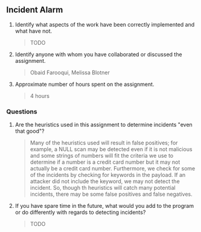 ## Incident Alarm
1. Identify what aspects of the work have been correctly implemented and what have not.

    > TODO

2. Identify anyone with whom you have collaborated or discussed the assignment.

    > Obaid Farooqui, Melissa Blotner

3. Approximate number of hours spent on the assignment.

    > 4 hours



### Questions
1. Are the heuristics used in this assignment to determine incidents
    "even that good"?

    > Many of the heuristics used will result in false positives; for example, a NULL scan may be detected even if it is not malicious and some strings of numbers will fit the criteria we use to determine if a number is a credit card number but it may not actually be a credit card number. Furthermore, we check for some of the incidents by checking for keywords in the payload. If an attacker did not include the keyword, we may not detect the incident. So, though th heuristics will catch many potential incidents, there may be some false positives and false negatives.

2. If you have spare time in the future, what would you add to the program or do differently with regards to detecting incidents?

    > TODO

